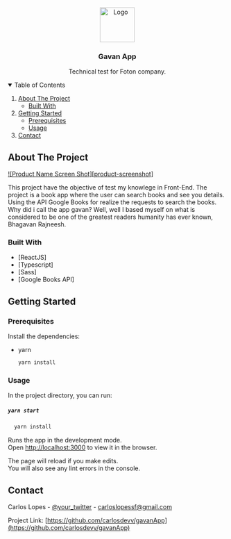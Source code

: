 <br />
<p align="center">
  <a href="https://github.com/othneildrew/Best-README-Template">
    <img src="images/logo.png" alt="Logo" width="80" height="80">
  </a>

  <h3 align="center">Gavan App</h3>

  <p align="center">
    Technical test for Foton company.
  </p>
</p>



<details open="open">
  <summary>Table of Contents</summary>
  <ol>
    <li>
      <a href="#about-the-project">About The Project</a>
      <ul>
        <li><a href="#built-with">Built With</a></li>
      </ul>
    </li>
    <li>
      <a href="#getting-started">Getting Started</a>
      <ul>
        <li><a href="#prerequisites">Prerequisites</a></li>
        <li><a href="#usage">Usage</a></li>
      </ul>
    </li>
    <li><a href="#contact">Contact</a></li>
  </ol>
</details>



## About The Project

[![Product Name Screen Shot][product-screenshot]](https://example.com)

This project have the objective of test my knowlege in Front-End. The project is a book app where the user can search books and see you details. Using the API Google Books for realize the requests to search the books.
Why did i call the app gavan? Well, well I based myself on what is considered to be one of the greatest readers humanity has ever known, Bhagavan Rajneesh.

### Built With

* [ReactJS]
* [Typescript]
* [Sass]
* [Google Books API]



## Getting Started

### Prerequisites

Install the dependencies:
* yarn
  ```sh
  yarn install
  ```

### Usage

In the project directory, you can run:

##### `yarn start`
```sh
  yarn install
  ```

Runs the app in the development mode.\
Open [http://localhost:3000](http://localhost:3000) to view it in the browser.

The page will reload if you make edits.\
You will also see any lint errors in the console.



## Contact

Carlos Lopes - [@your_twitter](https://twitter.com/tiko_lo) - carloslopessf@gmail.com

Project Link: [https://github.com/carlosdevv/gavanApp](https://github.com/carlosdevv/gavanApp)

